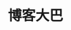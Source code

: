 ---
description: 博客大巴网站的客户端。目前看来都是文艺青年。
layout: post
results:
- primaryGenreName: Social Networking
  version: '1.0.0'
  trackViewUrl: https://itunes.apple.com/cn/app/bo-ke-da-ba/id633970877?mt=8&uo=4
  artworkUrl100: http://a1887.phobos.apple.com/us/r1000/037/Purple2/v4/d4/c0/45/d4c04540-fcd4-c23f-31f2-c027d4bdb970/mzl.pxehwlit.png
  artworkUrl60: http://a887.phobos.apple.com/us/r1000/009/Purple/v4/ee/2c/b0/ee2cb033-3955-4981-cd15-2339e5cdb52c/icon.png
  userRatingCountForCurrentVersion: 9
  sellerName: Wei Wu
  supportedDevices:
  - iPodTouchFifthGen
  - iPadThirdGen4G
  - iPadWifi
  - iPad23G
  - iPadFourthGen4G
  - iPhone4
  - iPadMini4G
  - iPad2Wifi
  - iPhone5
  - iPadThirdGen
  - iPad3G
  - iPodTouchourthGen
  - iPadMini
  - iPodTouchThirdGen
  - iPadFourthGen
  - iPhone-3GS
  - iPhone4S
  genres:
  - 社交
  - 生活
  trackName: 博客大巴
  description: '博客大巴（BlogBus.com）是中文第一家独立博客服务商（Blog Service Provider），人文博客的聚集地，在中文Blogger中享有盛誉。博客大巴注重用户体验，“简洁、易用、人性化”的产品理念在用户中赢得了良好的口碑。



    主要功能：

    - 随时随地的发布日志

    - 支持单篇日志加密

    - 可管理多个博客

    - 同步更新到微博、qzone空间

    - 文章可分享到微博和微信


    联系我们：

    - 网站：www.blogbus.com

    - 微博：weibo.com/blogbus

    - 微信：iloveblogbus


    博客大巴任何相关活动均由上海橙大网络科技有限公司组织提供,与苹果公司无关,苹果公司既不是活动发起人,也未以任何形式参与活动。'
  price: 0
  trackId: 633970877
  releaseDate: '2013-07-01T11:43:38Z'
  screenshotUrls:
  - http://a1.mzstatic.com/us/r1000/038/Purple/v4/e2/41/c3/e241c397-a242-61f7-8ac7-77f2f3fcb96e/mzl.tywiejdq.1136x1136-75.jpg
  - http://a4.mzstatic.com/us/r1000/004/Purple2/v4/ce/1b/70/ce1b7014-0276-56fd-1b7e-a4af8db5e893/mzl.ttfzbexg.1136x1136-75.jpg
  - http://a1.mzstatic.com/us/r1000/045/Purple/v4/fc/c8/89/fcc889cf-829b-de56-b186-6731cd2ab528/mzl.lnaxdvlk.1136x1136-75.jpg
  - http://a1.mzstatic.com/us/r1000/057/Purple/v4/de/ca/16/deca168a-7180-2c5b-4570-02a23b49efe5/mzl.sccltyog.1136x1136-75.jpg
  artistViewUrl: https://itunes.apple.com/cn/artist/wei-wu/id633970880?uo=4
  primaryGenreId: 6005
  userRatingCount: 9
  averageUserRatingForCurrentVersion: 5
  kind: software
  fileSizeBytes: '8262024'
  bundleId: com.blogbus.blogbus
  trackContentRating: 17+
  artistName: Wei Wu
  trackCensoredName: 博客大巴
  isGameCenterEnabled: false
  contentAdvisoryRating: 17+
  languageCodesISO2A:
  - EN
  averageUserRating: 5
  features: &a []
  wrapperType: software
  artworkUrl512: http://a1887.phobos.apple.com/us/r1000/037/Purple2/v4/d4/c0/45/d4c04540-fcd4-c23f-31f2-c027d4bdb970/mzl.pxehwlit.png
  formattedPrice: 免费
  artistId: 633970880
  genreIds:
  - '6005'
  - '6012'
  currency: CNY
  ipadScreenshotUrls: *a
category: 社交
tags: tag1
resultCount: 1
title: 博客大巴

---